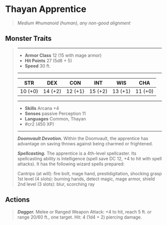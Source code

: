 # Thayan Apprentice
>*Medium #humanoid (human), any non-good alignment*
## Monster Traits
>___
>- **Armor Class** 12 (15 with mage armor)
>- **Hit Points** 27 (5d8 + 5)
>- **Speed** 30 ft.
>___
>|STR|DEX|CON|INT|WIS|CHA|
>|:---:|:---:|:---:|:---:|:---:|:---:|
>|10 (+0)|14 (+2)|12 (+1)|15 (+2)|13 (+1)|11 (+0)|
>___
>- **Skills** Arcana +4
>- **Senses** passive Perception 11
>- **Languages** Common, Thayan
>- #cr2 (450 XP)
>___
>***Doomvault Devotion.*** Within the Doomvault, the apprentice has advantage on saving throws against being charmed or frightened.  
>
>***Spellcasting.*** The apprentice is a 4th-level spellcaster. Its spellcasting ability is Intelligence (spell save DC 12, +4 to hit with spell attacks). It has the following wizard spells prepared:  
>
>Cantrips (at will): fire bolt, mage hand, prestidigitation, shocking grasp  
>1st level (4 slots): burning hands, detect magic, mage armor, shield  
>2nd level (3 slots): blur, scorching ray  
>
## Actions
>***Dagger.*** Melee  or Ranged Weapon Attack: +4 to hit, reach 5 ft. or range 20/60 ft., one target. Hit: 4 (1d4 + 2) piercing damage.